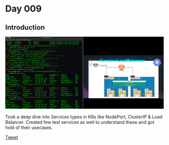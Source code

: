 # Day 009

## Introduction
![Alt text](image.png)

Took a deep dive into Services types in K8s like NodePort, ClusterIP & Load Balancer. Created few test services as well to understand these and got hold of their usecases. 


[Tweet](https://twitter.com/TusharC29050031/status/1676613077205151745?s=20)

